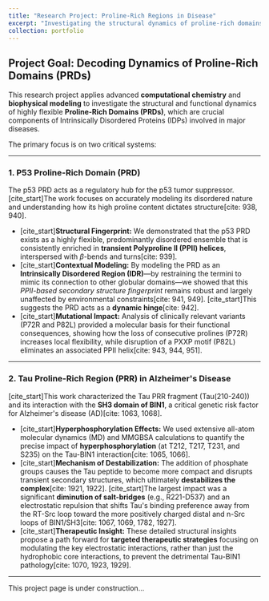 ```yaml
---
title: "Research Project: Proline-Rich Regions in Disease"
excerpt: "Investigating the structural dynamics of proline-rich domains (PRDs) in key proteins like p53 and Tau using molecular dynamics simulations to understand disease mechanisms.<br/><img src='/images/500x300.png'>"
collection: portfolio
---
```


## Project Goal: Decoding Dynamics of Proline-Rich Domains (PRDs)

This research project applies advanced **computational chemistry** and **biophysical modeling** to investigate the structural and functional dynamics of highly flexible **Proline-Rich Domains (PRDs)**, which are crucial components of Intrinsically Disordered Proteins (IDPs) involved in major diseases.

The primary focus is on two critical systems:

---

### 1. P53 Proline-Rich Domain (PRD)

The p53 PRD acts as a regulatory hub for the p53 tumor suppressor. [cite_start]The work focuses on accurately modeling its disordered nature and understanding how its high proline content dictates structure[cite: 938, 940].

* [cite_start]**Structural Fingerprint:** We demonstrated that the p53 PRD exists as a highly flexible, predominantly disordered ensemble that is consistently enriched in **transient Polyproline II (PPII) helices**, interspersed with $\beta$-bends and turns[cite: 939].
* [cite_start]**Contextual Modeling:** By modeling the PRD as an **Intrinsically Disordered Region (IDR)**—by restraining the termini to mimic its connection to other globular domains—we showed that this *PPII-based secondary structure fingerprint* remains robust and largely unaffected by environmental constraints[cite: 941, 949]. [cite_start]This suggests the PRD acts as a **dynamic hinge**[cite: 942].
* [cite_start]**Mutational Impact:** Analysis of clinically relevant variants (P72R and P82L) provided a molecular basis for their functional consequences, showing how the loss of consecutive prolines (P72R) increases local flexibility, while disruption of a PXXP motif (P82L) eliminates an associated PPII helix[cite: 943, 944, 951].

---

### 2. Tau Proline-Rich Region (PRR) in Alzheimer's Disease

[cite_start]This work characterized the Tau PRR fragment (Tau(210-240)) and its interaction with the **SH3 domain of BIN1**, a critical genetic risk factor for Alzheimer's disease (AD)[cite: 1063, 1068].

* [cite_start]**Hyperphosphorylation Effects:** We used extensive all-atom molecular dynamics (MD) and MMGBSA calculations to quantify the precise impact of **hyperphosphorylation** (at T212, T217, T231, and S235) on the Tau-BIN1 interaction[cite: 1065, 1066].
* [cite_start]**Mechanism of Destabilization:** The addition of phosphate groups causes the Tau peptide to become more compact and disrupts transient secondary structures, which ultimately **destabilizes the complex**[cite: 1921, 1922]. [cite_start]The largest impact was a significant **diminution of salt-bridges** (e.g., R221-D537) and an electrostatic repulsion that shifts Tau's binding preference away from the RT-Src loop toward the more positively charged distal and n-Src loops of BIN1/SH3[cite: 1067, 1069, 1782, 1927].
* [cite_start]**Therapeutic Insight:** These detailed structural insights propose a path forward for **targeted therapeutic strategies** focusing on modulating the key electrostatic interactions, rather than just the hydrophobic core interactions, to prevent the detrimental Tau-BIN1 pathology[cite: 1070, 1923, 1929].

---

This project page is under construction...
